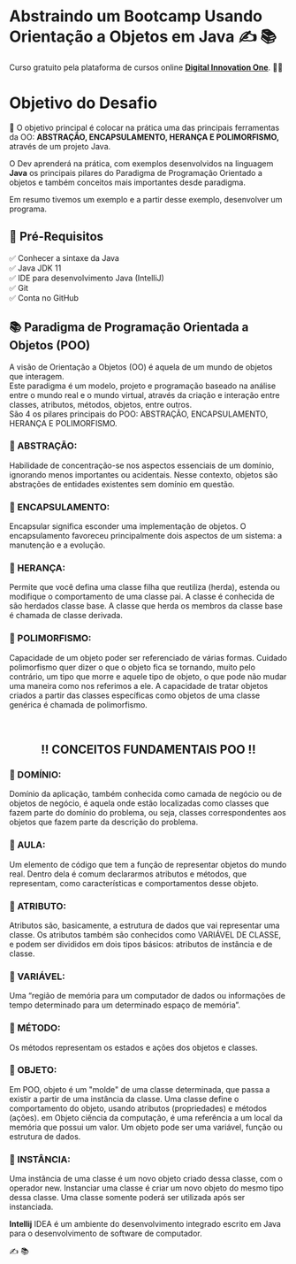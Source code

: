 # Abstraindo um Bootcamp Usando Orientação a Objetos em Java &#9997; &#128218;

Curso gratuito pela plataforma de cursos online <a href="https://web.digitalinnovation.one/"><strong> Digital Innovation One</a></strong>. 🧡💛<br>

<h1>Objetivo do Desafio </h1>

💎 O objetivo principal é colocar na prática uma das principais ferramentas da OO: <strong> ABSTRAÇÃO, ENCAPSULAMENTO, HERANÇA E POLIMORFISMO,</strong> através de um projeto Java. </p>
O Dev aprenderá na prática, com exemplos desenvolvidos na linguagem **Java** os principais pilares do Paradigma de Programação Orientado a objetos e também conceitos mais 
importantes desde paradigma.

Em resumo tivemos um exemplo e a partir desse exemplo, desenvolver um programa.

<h2>🛑 Pré-Requisitos</h2>
<p>
✅ Conhecer a sintaxe da Java<br>
✅ Java JDK 11<br>
✅ IDE para desenvolvimento Java (IntelliJ)<br>
✅ Git<br>
✅ Conta no GitHub<br>


<h2> 📚 Paradigma de Programação Orientada a Objetos (POO) </h2>

<p>
A visão de Orientação a Objetos (OO) é aquela de um mundo de objetos que interagem.<br>
Este paradigma é um modelo, projeto e programação baseado na análise entre o mundo real e o mundo virtual, através da criação e interação entre classes, atributos, métodos, objetos, entre outros.<br>
São 4 os pilares principais do POO: ABSTRAÇÃO, ENCAPSULAMENTO, HERANÇA E POLIMORFISMO.
</p>


<h3>🔺 ABSTRAÇÃO:</h3>

<p>
Habilidade de concentração-se nos aspectos essenciais de um domínio, ignorando menos importantes ou acidentais. Nesse contexto, objetos são abstrações de entidades existentes sem domínio em questão.</p>

<h3>🔺 ENCAPSULAMENTO:</h3>

<p> Encapsular significa esconder uma implementação de objetos. O encapsulamento favoreceu principalmente dois aspectos de um sistema: a manutenção e a evolução.</p>

<h3>🔺 HERANÇA:</h3>

<p>Permite que você defina uma classe filha que reutiliza (herda), estenda ou modifique o comportamento de uma classe pai. A classe é conhecida de são herdados classe base. A classe que herda os membros da classe base é chamada de classe derivada.</p>

<h3> 🔺 POLIMORFISMO:</h3>

<p>Capacidade de um objeto poder ser referenciado de várias formas. Cuidado polimorfismo quer dizer o que o objeto fica se tornando, muito pelo contrário, um tipo que morre e aquele tipo de objeto, o que pode não mudar uma maneira como nos referimos a ele. A capacidade de tratar objetos criados a partir das classes específicas como objetos de uma classe genérica é chamada de polimorfismo.</p>
<br>
<h2 align="center"> ‼️ CONCEITOS FUNDAMENTAIS POO ‼️ </h2>
<p>
<h3>🔻 DOMÍNIO:</h3>
Domínio da aplicação, também conhecida como camada de negócio ou de objetos de negócio, é aquela onde estão localizadas como classes que fazem parte do domínio do problema, ou seja, classes correspondentes aos objetos que fazem parte da descrição do problema.

<h3>🔻 AULA: </h3>
Um elemento de código que tem a função de representar objetos do mundo real. Dentro dela é comum declararmos atributos e métodos, que representam, como características e comportamentos desse objeto.

<h3>🔻 ATRIBUTO: </h3>
Atributos são, basicamente, a estrutura de dados que vai representar uma classe. Os atributos também são conhecidos como VARIÁVEL DE CLASSE, e podem ser divididos em dois tipos básicos: atributos de instância e de classe.

<h3>🔻 VARIÁVEL: </h3>
Uma “região de memória para um computador de dados ou informações de tempo determinado para um determinado espaço de memória”.

<h3>🔻 MÉTODO: </h3>
Os métodos representam os estados e ações dos objetos e classes.

<h3>🔻 OBJETO: </h3>
Em POO, objeto é um "molde" de uma classe determinada, que passa a existir a partir de uma instância da classe. Uma classe define o comportamento do objeto, usando atributos (propriedades) e métodos (ações).
em Objeto ciência da computação, é uma referência a um local da memória que possui um valor. Um objeto pode ser uma variável, função ou estrutura de dados.

<h3>🔻 INSTÂNCIA: </h3>
Uma instância de uma classe é um novo objeto criado dessa classe, com o operador new. Instanciar uma classe é criar um novo objeto do mesmo tipo dessa classe. Uma classe somente poderá ser utilizada após ser instanciada.

</p>


**Intellij** IDEA é um ambiente do desenvolvimento integrado escrito em Java para o desenvolvimento de software de computador.



&#9997; &#128218;

 



